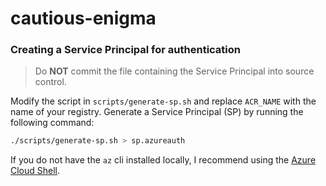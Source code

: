 # cautious-enigma

### Creating a Service Principal for authentication

> Do **NOT** commit the file containing the Service Principal into source control.

Modify the script in `scripts/generate-sp.sh` and replace `ACR_NAME` with the name of your registry.
Generate a Service Principal (SP) by running the following command:

```sh
./scripts/generate-sp.sh > sp.azureauth
```

If you do not have the `az` cli installed locally, I recommend using the [Azure Cloud Shell](https://shell.azure.com/).


